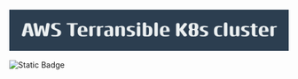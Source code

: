 ![AWS Terransible K8s Cluster](AWS_Terransible_K8s_cluster.png)

![Static Badge](https://img.shields.io/badge/Terraform-v1.13.2-blue)
